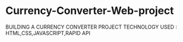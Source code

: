 # Currency-Converter-Web-project
BUILDING A CURRENCY CONVERTER PROJECT  TECHNOLOGY USED : HTML,CSS,JAVASCRIPT,RAPID API

